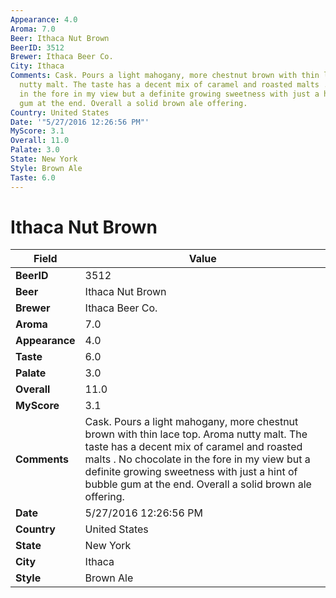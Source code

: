 ```yaml
---
Appearance: 4.0
Aroma: 7.0
Beer: Ithaca Nut Brown
BeerID: 3512
Brewer: Ithaca Beer Co.
City: Ithaca
Comments: Cask. Pours a light mahogany, more chestnut brown with thin lace top. Aroma
  nutty malt. The taste has a decent mix of caramel and roasted malts . No chocolate
  in the fore in my view but a definite growing sweetness with just a hint of bubble
  gum at the end. Overall a solid brown ale offering.
Country: United States
Date: '"5/27/2016 12:26:56 PM"'
MyScore: 3.1
Overall: 11.0
Palate: 3.0
State: New York
Style: Brown Ale
Taste: 6.0
---
```


# Ithaca Nut Brown

| Field         | Value |
|---------------|-------|
| **BeerID** | 3512 |
| **Beer** | Ithaca Nut Brown |
| **Brewer** | Ithaca Beer Co. |
| **Aroma** | 7.0 |
| **Appearance** | 4.0 |
| **Taste** | 6.0 |
| **Palate** | 3.0 |
| **Overall** | 11.0 |
| **MyScore** | 3.1 |
| **Comments** | Cask. Pours a light mahogany, more chestnut brown with thin lace top. Aroma nutty malt. The taste has a decent mix of caramel and roasted malts . No chocolate in the fore in my view but a definite growing sweetness with just a hint of bubble gum at the end. Overall a solid brown ale offering. |
| **Date** | 5/27/2016 12:26:56 PM |
| **Country** | United States |
| **State** | New York |
| **City** | Ithaca |
| **Style** | Brown Ale |
